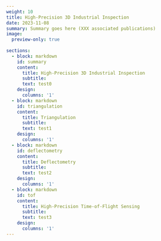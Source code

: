 ```yaml
---
weight: 10
title: High-Precision 3D Industrial Inspection
date: 2023-11-08
summary: Summary goes here (XXX associated publications)
image:
  preview-only: true
  
sections:
  - block: markdown
    id: summary
    content:
      title: High-Precision 3D Industrial Inspection
      subtitle:
      text: test0
    design:
      columns: '1'
  - block: markdown
    id: triangulation
    content:
      title: Triangulation
      subtitle:
      text: test1
    design:
      columns: '1'
  - block: markdown
    id: deflectometry
    content:
      title: Deflectometry
      subtitle:
      text: test2
    design:
      columns: '1'
  - block: markdown
    id: tof
    content:
      title: High-Precision Time-of-Flight Sensing
      subtitle:
      text: test3
    design:
      columns: '1'
---
```


